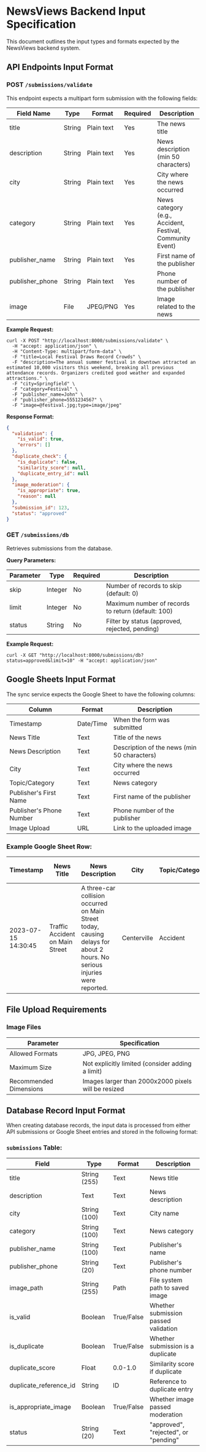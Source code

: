 # NewsViews Backend Input Specification

This document outlines the input types and formats expected by the NewsViews backend system.

## API Endpoints Input Format

### POST `/submissions/validate`

This endpoint expects a multipart form submission with the following fields:

| Field Name | Type | Format | Required | Description |
|------------|------|--------|----------|-------------|
| title | String | Plain text | Yes | The news title |
| description | String | Plain text | Yes | News description (min 50 characters) |
| city | String | Plain text | Yes | City where the news occurred |
| category | String | Plain text | Yes | News category (e.g., Accident, Festival, Community Event) |
| publisher_name | String | Plain text | Yes | First name of the publisher |
| publisher_phone | String | Plain text | Yes | Phone number of the publisher |
| image | File | JPEG/PNG | Yes | Image related to the news |

**Example Request:**
```
curl -X POST "http://localhost:8000/submissions/validate" \
  -H "accept: application/json" \
  -H "Content-Type: multipart/form-data" \
  -F "title=Local Festival Draws Record Crowds" \
  -F "description=The annual summer festival in downtown attracted an estimated 10,000 visitors this weekend, breaking all previous attendance records. Organizers credited good weather and expanded attractions." \
  -F "city=Springfield" \
  -F "category=Festival" \
  -F "publisher_name=John" \
  -F "publisher_phone=5551234567" \
  -F "image=@festival.jpg;type=image/jpeg"
```

**Response Format:**
```json
{
  "validation": {
    "is_valid": true,
    "errors": []
  },
  "duplicate_check": {
    "is_duplicate": false,
    "similarity_score": null,
    "duplicate_entry_id": null
  },
  "image_moderation": {
    "is_appropriate": true,
    "reason": null
  },
  "submission_id": 123,
  "status": "approved"
}
```

### GET `/submissions/db`

Retrieves submissions from the database.

**Query Parameters:**

| Parameter | Type | Required | Description |
|-----------|------|----------|-------------|
| skip | Integer | No | Number of records to skip (default: 0) |
| limit | Integer | No | Maximum number of records to return (default: 100) |
| status | String | No | Filter by status (approved, rejected, pending) |

**Example Request:**
```
curl -X GET "http://localhost:8000/submissions/db?status=approved&limit=10" -H "accept: application/json"
```

## Google Sheets Input Format

The sync service expects the Google Sheet to have the following columns:

| Column | Format | Description |
|--------|--------|-------------|
| Timestamp | Date/Time | When the form was submitted |
| News Title | Text | Title of the news |
| News Description | Text | Description of the news (min 50 characters) |
| City | Text | City where the news occurred |
| Topic/Category | Text | News category |
| Publisher's First Name | Text | First name of the publisher |
| Publisher's Phone Number | Text | Phone number of the publisher |
| Image Upload | URL | Link to the uploaded image |

### Example Google Sheet Row:

| Timestamp | News Title | News Description | City | Topic/Category | Publisher's First Name | Publisher's Phone Number | Image Upload |
|-----------|------------|------------------|------|----------------|----------------------|------------------------|-------------|
| 2023-07-15 14:30:45 | Traffic Accident on Main Street | A three-car collision occurred on Main Street today, causing delays for about 2 hours. No serious injuries were reported. | Centerville | Accident | Mark | 5551234567 | https://drive.google.com/file/d/1234567/view |

## File Upload Requirements

### Image Files

| Parameter | Specification |
|-----------|---------------|
| Allowed Formats | JPG, JPEG, PNG |
| Maximum Size | Not explicitly limited (consider adding a limit) |
| Recommended Dimensions | Images larger than 2000x2000 pixels will be resized |

## Database Record Input Format

When creating database records, the input data is processed from either API submissions or Google Sheet entries and stored in the following format:

### `submissions` Table:

| Field | Type | Format | Description |
|-------|------|--------|-------------|
| title | String (255) | Text | News title |
| description | Text | Text | News description |
| city | String (100) | Text | City name |
| category | String (100) | Text | News category |
| publisher_name | String (100) | Text | Publisher's name |
| publisher_phone | String (20) | Text | Publisher's phone number |
| image_path | String (255) | Path | File system path to saved image |
| is_valid | Boolean | True/False | Whether submission passed validation |
| is_duplicate | Boolean | True/False | Whether submission is a duplicate |
| duplicate_score | Float | 0.0-1.0 | Similarity score if duplicate |
| duplicate_reference_id | String | ID | Reference to duplicate entry |
| is_appropriate_image | Boolean | True/False | Whether image passed moderation |
| status | String (20) | Text | "approved", "rejected", or "pending" |
